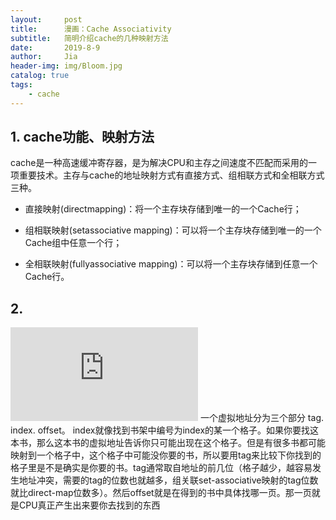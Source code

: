```yaml
---
layout:     post
title:      漫画：Cache Associativity
subtitle:   简明介绍cache的几种映射方法
date:       2019-8-9
author:     Jia
header-img: img/Bloom.jpg
catalog: true
tags:
    - cache
---
```


## 1. cache功能、映射方法

cache是一种高速缓冲寄存器，是为解决CPU和主存之间速度不匹配而采用的一项重要技术。主存与cache的地址映射方式有直接方式、组相联方式和全相联方式三种。

* 直接映射(directmapping)：将一个主存块存储到唯一的一个Cache行；

* 组相联映射(setassociative mapping)：可以将一个主存块存储到唯一的一个Cache组中任意一个行；

* 全相联映射(fullyassociative mapping)：可以将一个主存块存储到任意一个Cache行。

## 2. 

![image](http://csillustrated.berkeley.edu/PDFs/posters/cache-3-associativity-poster.pdf)
一个虚拟地址分为三个部分 tag. index. offset。
index就像找到书架中编号为index的某一个格子。如果你要找这本书，那么这本书的虚拟地址告诉你只可能出现在这个格子。但是有很多书都可能映射到一个格子中，这个格子中可能没你要的书，所以要用tag来比较下你找到的格子里是不是确实是你要的书。tag通常取自地址的前几位（格子越少，越容易发生地址冲突，需要的tag的位数也就越多，组关联set-associative映射的tag位数就比direct-map位数多）。然后offset就是在得到的书中具体找哪一页。那一页就是CPU真正产生出来要你去找到的东西








